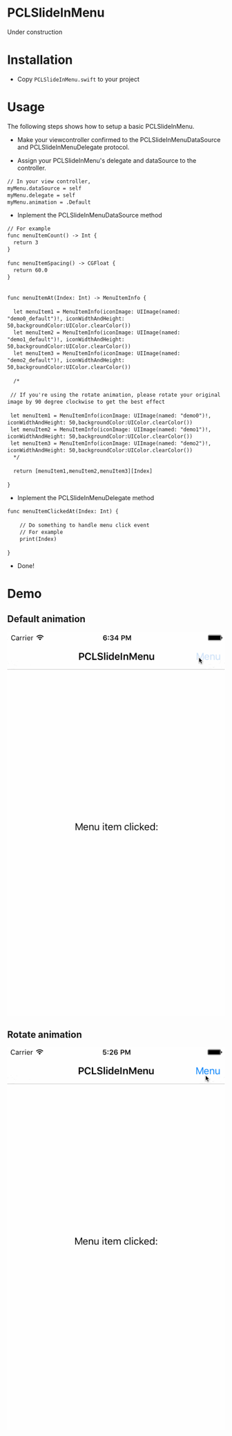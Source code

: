 # PCLSlideInMenu
Under construction

# Installation
* Copy ```PCLSlideInMenu.swift``` to your project

# Usage
The following steps shows how to setup a basic PCLSlideInMenu.

* Make your viewcontroller confirmed to the PCLSlideInMenuDataSource and PCLSlideInMenuDelegate protocol.

* Assign your PCLSlideInMenu's delegate and dataSource to the controller.
```
// In your view controller, 
myMenu.dataSource = self
myMenu.delegate = self
myMenu.animation = .Default
```

* Inplement the PCLSlideInMenuDataSource method
```
// For example
func menuItemCount() -> Int {
  return 3
}

func menuItemSpacing() -> CGFloat {
  return 60.0
}
    

func menuItemAt(Index: Int) -> MenuItemInfo {
        
  let menuItem1 = MenuItemInfo(iconImage: UIImage(named: "demo0_default")!, iconWidthAndHeight: 50,backgroundColor:UIColor.clearColor())
  let menuItem2 = MenuItemInfo(iconImage: UIImage(named: "demo1_default")!, iconWidthAndHeight: 50,backgroundColor:UIColor.clearColor())
  let menuItem3 = MenuItemInfo(iconImage: UIImage(named: "demo2_default")!, iconWidthAndHeight: 50,backgroundColor:UIColor.clearColor())
        
  /* 
        
 // If you're using the rotate animation, please rotate your original image by 90 degree clockwise to get the best effect
         
 let menuItem1 = MenuItemInfo(iconImage: UIImage(named: "demo0")!, iconWidthAndHeight: 50,backgroundColor:UIColor.clearColor())
 let menuItem2 = MenuItemInfo(iconImage: UIImage(named: "demo1")!, iconWidthAndHeight: 50,backgroundColor:UIColor.clearColor())
 let menuItem3 = MenuItemInfo(iconImage: UIImage(named: "demo2")!, iconWidthAndHeight: 50,backgroundColor:UIColor.clearColor())
  */
  
  return [menuItem1,menuItem2,menuItem3][Index]
        
}

```

* Inplement the PCLSlideInMenuDelegate method
```
func menuItemClickedAt(Index: Int) {
    
    // Do something to handle menu click event  
    // For example
    print(Index)
        
}

```


* Done!


# Demo
## Default animation
![Alt Text](https://github.com/pinchih/PCLSlideInMenu/blob/master/demo2.gif?raw=true)
## Rotate animation
![Alt Text](https://raw.githubusercontent.com/pinchih/PCLSlideInMenu/master/demo1.gif)
